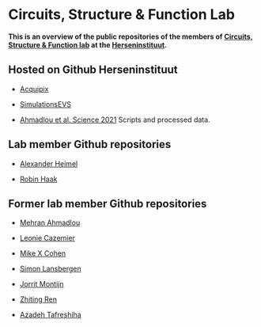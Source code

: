 # Circuits, Structure & Function Lab

**This is an overview of the public repositories of the members of 
[Circuits, Structure & Function lab](https://nin.nl/research-groups/heimel/) at the [Herseninstituut](https://nin.nl/).**

## Hosted on Github Herseninstituut

- [Acquipix](https://github.com/Herseninstituut/acquipix)

- [SimulationsEVS](https://github.com/Herseninstituut/SimulationsEVS)

- [Ahmadlou et al. Science 2021](https://github.com/Herseninstituut/Ahmadlou_etal_Science_2021) Scripts and processed data.

## Lab member Github repositories

- [Alexander Heimel](https://github.com/heimel)

- [Robin Haak](https://github.com/robinhaak)

## Former lab member Github repositories

- [Mehran Ahmadlou](https://github.com/mehranahmadlou)

- [Leonie Cazemier](https://github.com/leoniecazemier)

- [Mike X Cohen](https://github.com/mikexcohen)

- [Simon Lansbergen](https://github.com/Lansbergen) 

- [Jorrit Montijn](https://github.com/jorritmontijn)

- [Zhiting Ren](https://github.com/ZhitingRen)

- [Azadeh Tafreshiha](https://github.com/AzadehTa)

  
